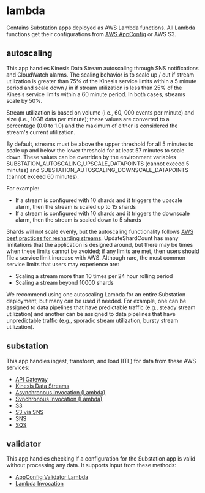 # lambda

Contains Substation apps deployed as AWS Lambda functions. All Lambda functions get their configurations from [AWS AppConfig](https://docs.aws.amazon.com/appconfig/latest/userguide/what-is-appconfig.html) or AWS S3.

## autoscaling

This app handles Kinesis Data Stream autoscaling through SNS notifications and CloudWatch alarms. The scaling behavior is to scale up / out if stream utilization is greater than 75% of the Kinesis service limits within a 5 minute period and scale down / in if stream utilization is less than 25% of the Kinesis service limits within a 60 minute period. In both cases, streams scale by 50%.

Stream utilization is based on volume (i.e., 60, 000 events per minute) and size (i.e., 10GB data per minute); these values are converted to a percentage (0.0 to 1.0) and the maximum of either is considered the stream's current utilization.

By default, streams must be above the upper threshold for all 5 minutes to scale up and below the lower threshold for at least 57 minutes to scale down. These values can be overriden by the environment variables SUBSTATION_AUTOSCALING_UPSCALE_DATAPOINTS (cannot exceed 5 minutes) and SUBSTATION_AUTOSCALING_DOWNSCALE_DATAPOINTS (cannot exceed 60 minutes).

For example:

* If a stream is configured with 10 shards and it triggers the upscale alarm, then the stream is scaled up to 15 shards
* If a stream is configured with 10 shards and it triggers the downscale alarm, then the stream is scaled down to 5 shards

Shards will not scale evenly, but the autoscaling functionality follows [AWS best practices for resharding streams](https://docs.aws.amazon.com/kinesis/latest/APIReference/API_UpdateShardCount.html). UpdateShardCount has many limitations that the application is designed around, but there may be times when these limits cannot be avoided; if any limits are met, then users should file a service limit increase with AWS. Although rare, the most common service limits that users may experience are:

* Scaling a stream more than 10 times per 24 hour rolling period
* Scaling a stream beyond 10000 shards

We recommend using one autoscaling Lambda for an entire Substation deployment, but many can be used if needed. For example, one can be assigned to data pipelines that have predictable traffic (e.g., steady stream utilization) and another can be assigned to data pipelines that have unpredictable traffic (e.g., sporadic stream utilization, bursty stream utilization).

## substation

This app handles ingest, transform, and load (ITL) for data from these AWS services:
* [API Gateway](https://docs.aws.amazon.com/lambda/latest/dg/services-apigateway.html)
* [Kinesis Data Streams](https://docs.aws.amazon.com/lambda/latest/dg/with-kinesis.html)
* [Asynchronous Invocation (Lambda)](https://docs.aws.amazon.com/lambda/latest/dg/invocation-async.html)
* [Synchronous Invocation (Lambda)](https://docs.aws.amazon.com/lambda/latest/dg/invocation-sync.html)
* [S3](https://docs.aws.amazon.com/lambda/latest/dg/with-s3.html)
* [S3 via SNS](https://docs.aws.amazon.com/AmazonS3/latest/userguide/ways-to-add-notification-config-to-bucket.html)
* [SNS](https://docs.aws.amazon.com/lambda/latest/dg/with-sns.html)
* [SQS](https://docs.aws.amazon.com/lambda/latest/dg/with-sqs.html)

## validator

This app handles checking if a configuration for the Substation app is valid without processing any data. It supports input from these methods:

* [AppConfig Validator Lambda](https://docs.aws.amazon.com/appconfig/2019-10-09/APIReference/API_Validator.html)
* [Lambda Invocation](https://docs.aws.amazon.com/lambda/latest/dg/API_Invoke.html)
